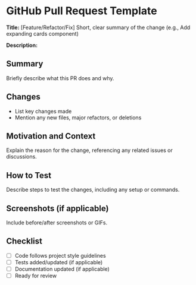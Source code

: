 # GitHub Pull Request Template

**Title:**
[Feature/Refactor/Fix] Short, clear summary of the change (e.g., Add expanding cards component)

**Description:**
## Summary
Briefly describe what this PR does and why.

## Changes
- List key changes made
- Mention any new files, major refactors, or deletions

## Motivation and Context
Explain the reason for the change, referencing any related issues or discussions.

## How to Test
Describe steps to test the changes, including any setup or commands.

## Screenshots (if applicable)
Include before/after screenshots or GIFs.

## Checklist
- [ ] Code follows project style guidelines
- [ ] Tests added/updated (if applicable)
- [ ] Documentation updated (if applicable)
- [ ] Ready for review
